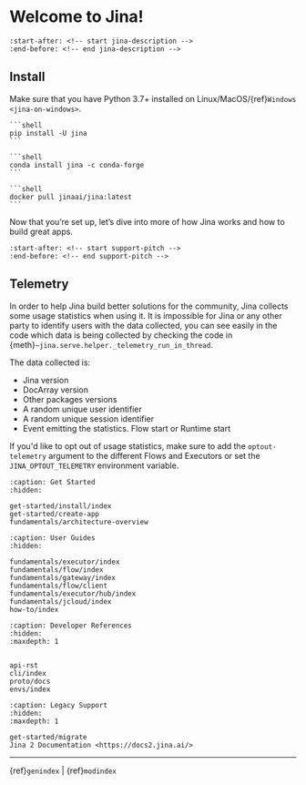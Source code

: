 # Welcome to Jina!

```{include} ../README.md
:start-after: <!-- start jina-description -->
:end-before: <!-- end jina-description -->
```

## Install

Make sure that you have Python 3.7+ installed on Linux/MacOS/{ref}`Windows <jina-on-windows>`.

````{tab} via PyPI
```shell
pip install -U jina
```
````
````{tab} via Conda
```shell
conda install jina -c conda-forge
```
````
````{tab} via Docker
```shell
docker pull jinaai/jina:latest
```
````

Now that you’re set up, let’s dive into more of how Jina works and how to build great apps.


```{include} ../README.md
:start-after: <!-- start support-pitch -->
:end-before: <!-- end support-pitch -->
```

## Telemetry

In order to help Jina build better solutions for the community, Jina collects some usage statistics when using it. It is impossible for Jina or any other party to identify users with the data collected,
you can see easily in the code which data is being collected by checking the code in {meth}`~jina.serve.helper._telemetry_run_in_thread`.

The data collected is:

- Jina version
- DocArray version
- Other packages versions
- A random unique user identifier
- A random unique session identifier
- Event emitting the statistics. Flow start or Runtime start

If you'd like to opt out of usage statistics, make sure to add the `optout-telemetry` argument to the different Flows and Executors or set the `JINA_OPTOUT_TELEMETRY` environment variable.



```{toctree}
:caption: Get Started
:hidden:

get-started/install/index
get-started/create-app
fundamentals/architecture-overview
```

```{toctree}
:caption: User Guides
:hidden:

fundamentals/executor/index
fundamentals/flow/index
fundamentals/gateway/index
fundamentals/flow/client
fundamentals/executor/hub/index
fundamentals/jcloud/index
how-to/index
```



```{toctree}
:caption: Developer References
:hidden:
:maxdepth: 1


api-rst
cli/index
proto/docs
envs/index
```

```{toctree}
:caption: Legacy Support
:hidden:
:maxdepth: 1

get-started/migrate
Jina 2 Documentation <https://docs2.jina.ai/>
```


---
{ref}`genindex` | {ref}`modindex`

